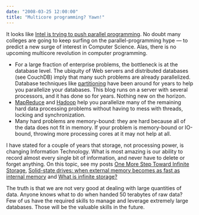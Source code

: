 ```yaml
---
date: "2008-03-25 12:00:00"
title: "Multicore programming? Yawn!"
---
```




It looks like [Intel is trying to push parallel programming](http://developers.slashdot.org/story/08/03/25/0145208/more-interest-in-parallel-programming-outside-the-us). No doubt many colleges are going to keep surfing on the parallel-programming hype &mdash; to predict a new surge of interest in Computer Science. Alas, there is no upcoming multicore revolution in computer programming.

- For a large fraction of enterprise problems, the bottleneck is at the database level. The ubiquity of Web servers and distributed databases (see CouchDB) imply that many such problems are already parallelized. Database techniques like [partitioning](https://en.wikipedia.org/wiki/Partition_(database)) have been around for years to help you parallelize your databases. This blog runs on a server with several processors, and it has done so for years. Nothing new on the horizon.
- [MapReduce](https://en.wikipedia.org/wiki/Mapreduce) and [Hadoop](https://en.wikipedia.org/wiki/Hadoop) help you parallelize many of the remaining hard data processing problems without having to mess with threads, locking and synchronization.
- Many hard problems are memory-bound: they are hard because all of the data does not fit in memory. If your problem is memory-bound or IO-bound, throwing more processing cores at it may not help at all.

I have stated for a couple of years that storage, not processing power, is changing Information Technology. What is most amazing is our ability to record almost every single bit of information, and never have to delete or forget anything. On this topic, see my posts [One More Step Toward Infinite Storage](/lemire/blog/2007/03/06/wired-ap-technology-and-business-news-from-the-outside-world-on-wiredcom/), [Solid-state drives: when external memory becomes as fast as internal memory](/lemire/blog/2008/01/15/solid-state-drives-when-external-memory-becomes-as-fast-as-internal-memory/) and [What is infinite storage?](/lemire/blog/2006/10/26/what-is-infinite-storage/)

The truth is that we are not very good at dealing with large quantities of data. Anyone knows what to do when handed 50 terabytes of raw data? Few of us have the required skills to manage and leverage extremely large databases. Those will be the valuable skills in the future.

